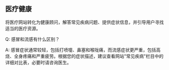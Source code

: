 ## 医疗健康
将医疗网站转化为健康顾问，解答常见疾病问题、提供症状信息，并引导用户寻找适当的医疗资源。

Q: 感冒和流感有什么区别？

A: 感冒症状通常较轻，包括打喷嚏、鼻塞和喉咙痛，而流感症状更严重，包括高烧、全身疼痛和严重疲劳。根据您的症状描述，建议查看网站"常见疾病"栏目中的详细对比表，必要时请咨询医生。